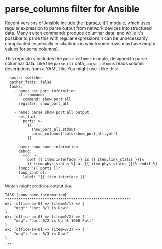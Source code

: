 # parse_columns filter for Ansible

Recent versions of Ansible include the [parse_cli][] module, which uses regular expression to parse output from network devices into structured data. Many switch commands produce columnar data, and while it's possible to parse this with regular expressions it can be unnecessarily complicated (especially in situations in which some rows may have empty values for some columns).

This repository includes the `parse_columns` module, designed to parse columnar data. Like the `parse_cli` data, `parse_columns` reads column descriptions from a YAML file. You might use it like this:

```
- hosts: switches
  gather_facts: false
  tasks:
    - name: get port information
      cli_command:
        command: show port all
      register: show_port_all

    - name: parse show port all output
      set_fact:
        ports: >-
          {{
            show_port_all.stdout |
            parse_columns('cols/show_port_all.yml')
          }}

    - name: show some information
      debug:
        msg: >-
          port {{ item.interface }} is {{ item.link_status }}{%
          if item.phys_status %} at {{ item.phys_status }}{% endif %}
      loop: "{{ ports }}"
      loop_control:
        label: "{{ item.interface }}"
```

Which might produce output like:

```
TASK [show some information] *********************************************************
ok: [office-sw-0] => (item=0/1) => {
    "msg": "port 0/1 is Down"
}
ok: [office-sw-0] => (item=0/2) => {
    "msg": "port 0/2 is Up at 1000 Full"
}
ok: [office-sw-0] => (item=0/3) => {
    "msg": "port 0/3 is Down"
}
...
```
